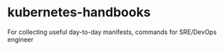 # kubernetes-handbooks
For collecting useful day-to-day manifests, commands for SRE/DevOps engineer
